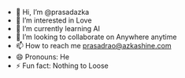 - 👋 Hi, I’m @prasadazka
- 👀 I’m interested in Love
- 🌱 I’m currently learning AI
- 💞️ I’m looking to collaborate on Anywhere anytime
- 📫 How to reach me prasadrao@azkashine.com
- 😄 Pronouns: He
- ⚡ Fun fact: Nothing to Loose

<!---
prasadazka/prasadazka is a ✨ special ✨ repository because its `README.md` (this file) appears on your GitHub profile.
You can click the Preview link to take a look at your changes.
--->
